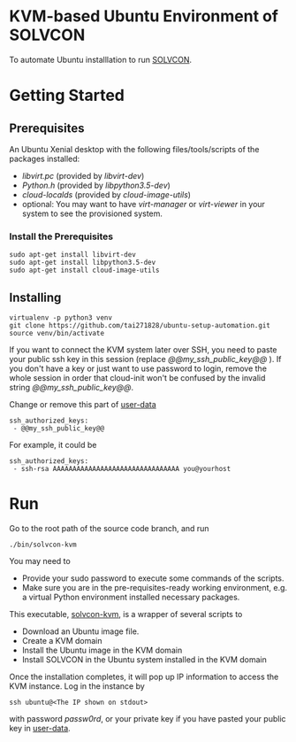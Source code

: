 # KVM-based Ubuntu Environment of SOLVCON
To automate Ubuntu installlation to run [SOLVCON](https://github.com/solvcon/solvcon).
# Getting Started

## Prerequisites
An Ubuntu Xenial desktop with the following files/tools/scripts of the packages installed:
- *libvirt.pc* (provided by *libvirt-dev*)
- *Python.h* (provided by *libpython3.5-dev*)
- *cloud-localds* (provided by *cloud-image-utils*)
- optional: You may want to have *virt-manager* or *virt-viewer* in your system to see the provisioned system.

### Install the Prerequisites

    sudo apt-get install libvirt-dev
    sudo apt-get install libpython3.5-dev
    sudo apt-get install cloud-image-utils

## Installing

    virtualenv -p python3 venv
    git clone https://github.com/tai271828/ubuntu-setup-automation.git
    source venv/bin/activate

If you want to connect the KVM system later over SSH, you need to paste your public ssh key in this session (replace *@@my_ssh_public_key@@* ). If you don't have a key or just want to use password to login, remove the whole session in order that cloud-init won't be confused by the invalid string *@@my_ssh_public_key@@*.

Change or remove this part of [user-data](https://github.com/tai271828/ubuntu-setup-automation/blob/master/data/user-data)

    ssh_authorized_keys:
     - @@my_ssh_public_key@@

For example, it could be

    ssh_authorized_keys:
     - ssh-rsa AAAAAAAAAAAAAAAAAAAAAAAAAAAAAAAA you@yourhost

# Run
Go to the root path of the source code branch, and run

    ./bin/solvcon-kvm

You may need to
- Provide your sudo password to execute some commands of the scripts.
- Make sure you are in the pre-requisites-ready working environment, e.g. a virtual Python environment installed necessary packages.

This executable, [solvcon-kvm](https://github.com/tai271828/ubuntu-setup-automation/blob/master/bin/solvcon-kvm), is a wrapper of several scripts to
- Download an Ubuntu image file.
- Create a KVM domain
- Install the Ubuntu image in the KVM domain
- Install SOLVCON in the Ubuntu system installed in the KVM domain

Once the installation completes, it will pop up IP information to access the KVM instance. Log in the instance by

    ssh ubuntu@<The IP shown on stdout>

with password *passw0rd*, or your private key if you have pasted your public key in [user-data](https://github.com/tai271828/ubuntu-setup-automation/blob/master/data/user-data).
